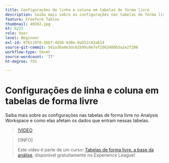 ```yaml
---
title: Configurações de linha e coluna em tabelas de forma livre
description: Saiba mais sobre as configurações nas tabelas de forma livre no Analysis Workspace e como elas afetam os dados que entram nessas tabelas.
feature: Freeform Tables
thumbnail: 40382.jpg
kt: 6225
role: User
level: Beginner
exl-id: 976119f0-16b7-4d36-8d0e-0a552c83a614
source-git-commit: 561a36a8e3dc62b99c0efef2d62480b5a2e2f206
workflow-type: tm+mt
source-wordcount: '77'
ht-degree: 75%

---
```


# Configurações de linha e coluna em tabelas de forma livre

Saiba mais sobre as configurações nas tabelas de forma livre no Analysis Workspace e como elas afetam os dados que entram nessas tabelas.

>[!VIDEO](https://video.tv.adobe.com/v/40382/?quality=12&learn=on)

>[!INFO]
>
> Este vídeo é parte de um curso: [Tabelas de forma livre, a base da análise](https://experienceleague.adobe.com/?recommended=Analytics-U-1-2020.3), disponível gratuitamente no Experience League!
